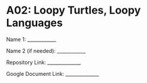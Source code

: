 # A02: Loopy Turtles, Loopy Languages

Name 1: ____________

Name 2 (if needed): ____________

Repository Link: ______________

Google Document Link: ______________
